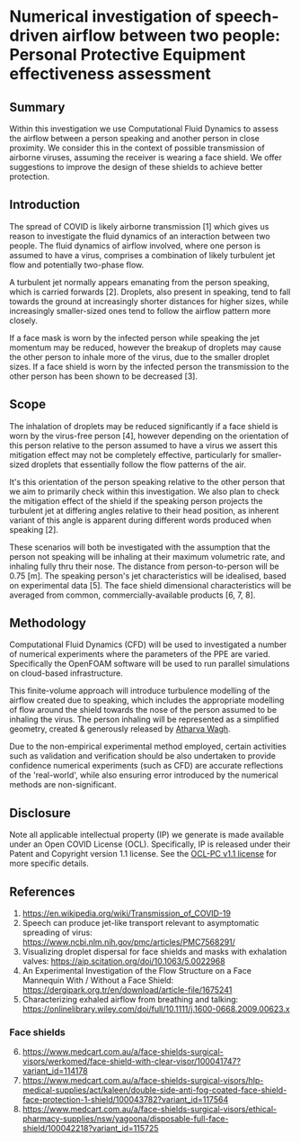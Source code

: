# Numerical investigation of speech-driven airflow between two people: Personal Protective Equipment effectiveness assessment
## Summary
Within this investigation we use Computational Fluid Dynamics to assess the airflow between a person speaking and another person in close proximity. We consider this in the context of possible transmission of airborne viruses, assuming the receiver is wearing a face shield. We offer suggestions to improve the design of these shields to achieve better protection.

## Introduction
The spread of COVID is likely airborne transmission [1] which gives us reason to investigate the fluid dynamics of an interaction between two people. The fluid dynamics of airflow involved, where one person is assumed to have a virus, comprises a combination of likely turbulent jet flow and potentially two-phase flow.

A turbulent jet normally appears emanating from the person speaking, which is carried forwards [2]. Droplets, also present in speaking, tend to fall towards the ground at increasingly shorter distances for higher sizes, while increasingly smaller-sized ones tend to follow the airflow pattern more closely.

If a face mask is worn by the infected person while speaking the jet momentum may be reduced, however the breakup of droplets may cause the other person to inhale more of the virus, due to the smaller droplet sizes. If a face shield is worn by the infected person the transmission to the other person has been shown to be decreased [3].

## Scope
The inhalation of droplets may be reduced significantly if a face shield is worn by the virus-free person [4], however depending on the orientation of this person relative to the person assumed to have a virus we assert this mitigation effect may not be completely effective, particularly for smaller-sized droplets that essentially follow the flow patterns of the air.

It's this orientation of the person speaking relative to the other person that we aim to primarily check within this investigation. We also plan to check the mitigation effect of the shield if the speaking person projects the turbulent jet at differing angles relative to their head position, as inherent variant of this angle is apparent during different words produced when speaking [2].

These scenarios will both be investigated with the assumption that the person not speaking will be inhaling at their maximum volumetric rate, and inhaling fully thru their nose. The distance from person-to-person will be 0.75 [m]. The speaking person's jet characteristics will be idealised, based on experimental data [5]. The face shield dimensional characteristics will be averaged from common, commercially-available products [6, 7, 8].

## Methodology
Computational Fluid Dynamics (CFD) will be used to investigated a number of numerical experiments where the parameters of the PPE are varied. Specifically the OpenFOAM software will be used to run parallel simulations on cloud-based infrastructure.

This finite-volume approach will introduce turbulence modelling of the airflow created due to speaking, which includes the appropriate modelling of flow around the shield towards the nose of the person assumed to be inhaling the virus. The person inhaling will be represented as a simplified geometry, created & generously released by [Atharva Wagh](https://grabcad.com/atharva.wagh-1).

Due to the non-empirical experimental method employed, certain activities such as validation and verification should be also undertaken to provide confidence numerical experiments (such as CFD) are accurate reflections of the 'real-world', while also ensuring error introduced by the numerical methods are non-significant.

## Disclosure
Note all applicable intellectual property (IP) we generate is made available under an Open COVID License (OCL). Specifically, IP is released under their Patent and Copyright version 1.1 license. See the [OCL-PC v1.1 license](https://opencovidpledge.org/v1-1-ocl-pc/) for more specific details.

## References  
1. https://en.wikipedia.org/wiki/Transmission_of_COVID-19  
2. Speech can produce jet-like transport relevant to asymptomatic spreading of virus: https://www.ncbi.nlm.nih.gov/pmc/articles/PMC7568291/  
3. Visualizing droplet dispersal for face shields and masks with exhalation valves: https://aip.scitation.org/doi/10.1063/5.0022968  
4. An Experimental Investigation of the Flow Structure on a Face Mannequin With / Without a Face Shield: https://dergipark.org.tr/en/download/article-file/1675241  
5. Characterizing exhaled airflow from breathing and talking: https://onlinelibrary.wiley.com/doi/full/10.1111/j.1600-0668.2009.00623.x

### Face shields
6. https://www.medcart.com.au/a/face-shields-surgical-visors/werkomed/face-shield-with-clear-visor/100041747?variant_id=114178  
7. https://www.medcart.com.au/a/face-shields-surgical-visors/hlp-medical-supplies/act/kaleen/double-side-anti-fog-coated-face-shield-face-protection-1-shield/100043782?variant_id=117564  
8. https://www.medcart.com.au/a/face-shields-surgical-visors/ethical-pharmacy-supplies/nsw/yagoona/disposable-full-face-shield/100042218?variant_id=115725  
